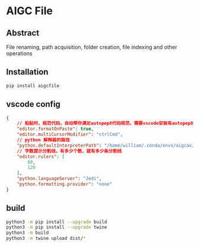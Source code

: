 # AIGC File

## Abstract

File renaming, path acquisition, folder creation, file indexing and other operations


## Installation

```bash 
pip install aigcfile
```

## vscode config

```json
{
    // 粘贴时，规范代码，自动帮你满足autopep8代码规范，需要vscode安装有autopep8插件
    "editor.formatOnPaste": true,
    "editor.multiCursorModifier": "ctrlCmd",
    // python 解释器的路径
    "python.defaultInterpreterPath": "/home/william/.conda/envs/aigcav/bin/python",
    // 字数提示分割线，有多少个数，就有多少条分割线
    "editor.rulers": [
        80,
        120
    ],
    "python.languageServer": "Jedi",
    "python.formatting.provider": "none"
}

```

## build

```bash
python3 -m pip install --upgrade build
python3 -m pip install --upgrade twine
python3 -m build
python3 -m twine upload dist/*
```
